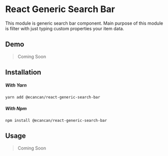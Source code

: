 # React Generic Search Bar

This module is generic search bar component. Main purpose of this module is filter with just typing custom properties your item data.

## Demo 

> Coming Soon

## Installation

##### With Yarn

```
yarn add @ecancan/react-generic-search-bar
```

##### With Npm

```
npm install @ecancan/react-generic-search-bar
```
## Usage

> Coming Soon
